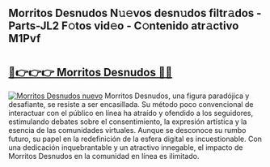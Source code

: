 ## Morritos Desnudos N𝚞𝚎vos desn𝚞dos filtr𝚊dos - Parts-JL2 F𝚘tos vid𝚎o - C𝚘ntenido atr𝚊ctivo M1Pvf

# <h2><a href="http://mb6pst.tromn.icu/?c=Morritos+Desnudos">🔗👉👉👉 Morritos Desnudos 🔗🔗</a></h2>

[![Morritos Desnudos nuevo](https://i.imgur.com/pEAQMta.gif)](http://mb6pst.tromn.icu/?c=Morritos+Desnudos)
Morritos Desnudos, una figura paradójica y desafiante, se resiste a ser encasillada. Su método poco convencional de interactuar con el público en línea ha atraído y ofendido a los seguidores, estimulando debates sobre el consentimiento, la expresión artística y la esencia de las comunidades virtuales. Aunque se desconoce su rumbo futuro, su papel en la redefinición de la esfera digital es incuestionable. Con una dedicación inquebrantable y un atractivo innegable, el impacto de Morritos Desnudos en la comunidad en línea es ilimitado.
